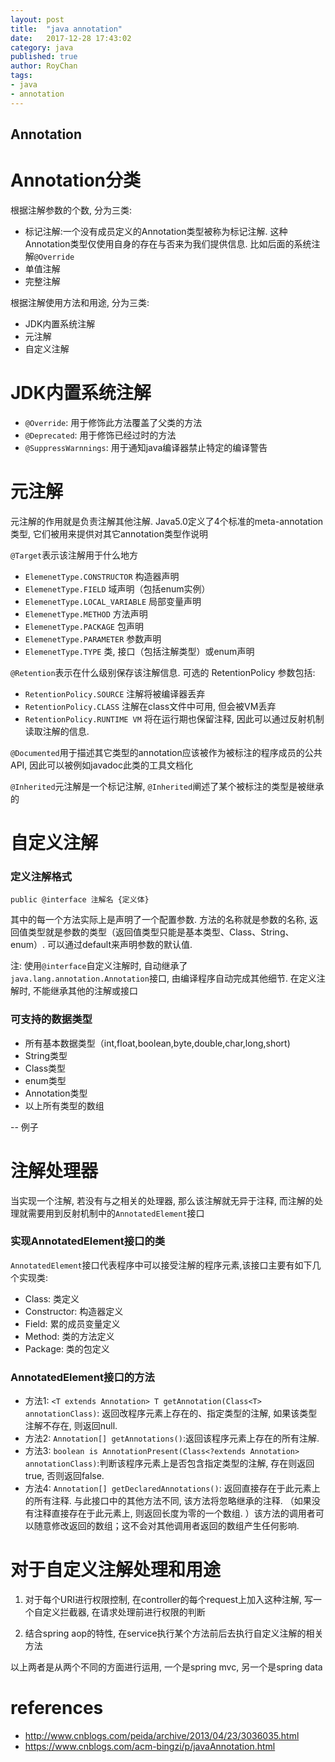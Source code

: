 ```yaml
---
layout: post
title:  "java annotation"
date:   2017-12-28 17:43:02
category: java
published: true
author: RoyChan
tags:
- java
- annotation
---
```


## Annotation

# Annotation分类
根据注解参数的个数, 分为三类:
* 标记注解:一个没有成员定义的Annotation类型被称为标记注解. 这种Annotation类型仅使用自身的存在与否来为我们提供信息. 比如后面的系统注解`@Override`
* 单值注解
* 完整注解　

根据注解使用方法和用途, 分为三类: 
* JDK内置系统注解
* 元注解
* 自定义注解

# JDK内置系统注解
* `@Override`: 用于修饰此方法覆盖了父类的方法
* `@Deprecated`: 用于修饰已经过时的方法
* `@SuppressWarnnings`: 用于通知java编译器禁止特定的编译警告

# 元注解
元注解的作用就是负责注解其他注解. Java5.0定义了4个标准的meta-annotation类型, 它们被用来提供对其它annotation类型作说明

`@Target`表示该注解用于什么地方
* `ElemenetType.CONSTRUCTOR` 构造器声明 
* `ElemenetType.FIELD` 域声明（包括enum实例） 
* `ElemenetType.LOCAL_VARIABLE` 局部变量声明 
* `ElemenetType.METHOD` 方法声明 
* `ElemenetType.PACKAGE` 包声明 
* `ElemenetType.PARAMETER` 参数声明 
* `ElemenetType.TYPE` 类, 接口（包括注解类型）或enum声明 

`@Retention`表示在什么级别保存该注解信息. 可选的 RetentionPolicy 参数包括: 
* `RetentionPolicy.SOURCE` 注解将被编译器丢弃 
* `RetentionPolicy.CLASS` 注解在class文件中可用, 但会被VM丢弃 
* `RetentionPolicy.RUNTIME VM` 将在运行期也保留注释, 因此可以通过反射机制读取注解的信息. 

`@Documented`用于描述其它类型的annotation应该被作为被标注的程序成员的公共API, 因此可以被例如javadoc此类的工具文档化

`@Inherited`元注解是一个标记注解, `@Inherited`阐述了某个被标注的类型是被继承的

# 自定义注解

### 定义注解格式
`public @interface 注解名 {定义体}`

其中的每一个方法实际上是声明了一个配置参数. 方法的名称就是参数的名称, 返回值类型就是参数的类型（返回值类型只能是基本类型、Class、String、enum）. 可以通过default来声明参数的默认值. 

注: 使用`@interface`自定义注解时, 自动继承了`java.lang.annotation.Annotation`接口, 由编译程序自动完成其他细节. 在定义注解时, 不能继承其他的注解或接口

### 可支持的数据类型
* 所有基本数据类型（int,float,boolean,byte,double,char,long,short)
* String类型
* Class类型
* enum类型
* Annotation类型
* 以上所有类型的数组

-- 例子

# 注解处理器
当实现一个注解, 若没有与之相关的处理器, 那么该注解就无异于注释, 而注解的处理就需要用到反射机制中的`AnnotatedElement`接口

### 实现AnnotatedElement接口的类
`AnnotatedElement`接口代表程序中可以接受注解的程序元素,该接口主要有如下几个实现类: 
* Class: 类定义
* Constructor: 构造器定义
* Field: 累的成员变量定义
* Method: 类的方法定义
* Package: 类的包定义

### AnnotatedElement接口的方法
* 方法1: `<T extends Annotation> T getAnnotation(Class<T> annotationClass)`: 返回改程序元素上存在的、指定类型的注解, 如果该类型注解不存在, 则返回null. 
* 方法2: `Annotation[] getAnnotations()`:返回该程序元素上存在的所有注解. 
* 方法3: `boolean is AnnotationPresent(Class<?extends Annotation> annotationClass)`:判断该程序元素上是否包含指定类型的注解, 存在则返回true, 否则返回false.
* 方法4: `Annotation[] getDeclaredAnnotations()`: 返回直接存在于此元素上的所有注释. 与此接口中的其他方法不同, 该方法将忽略继承的注释. （如果没有注释直接存在于此元素上, 则返回长度为零的一个数组. ）该方法的调用者可以随意修改返回的数组；这不会对其他调用者返回的数组产生任何影响. 

# 对于自定义注解处理和用途
1. 对于每个URI进行权限控制, 在controller的每个request上加入这种注解, 写一个自定义拦截器, 在请求处理前进行权限的判断

2. 结合spring aop的特性, 在service执行某个方法前后去执行自定义注解的相关方法

以上两者是从两个不同的方面进行运用, 一个是spring mvc, 另一个是spring data

# references
- http://www.cnblogs.com/peida/archive/2013/04/23/3036035.html
- https://www.cnblogs.com/acm-bingzi/p/javaAnnotation.html